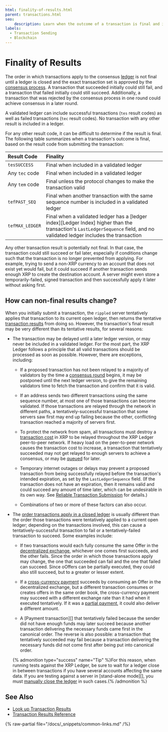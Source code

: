 ```yaml
---
html: finality-of-results.html
parent: transactions.html
seo:
    description: Learn when the outcome of a transaction is final and immutable.
labels:
  - Transaction Sending
  - Blockchain
---
```

# Finality of Results

The order in which transactions apply to the consensus [ledger](../../ledgers/index.md) is not final until a ledger is closed and the exact transaction set is approved by the [consensus process](../../consensus-protocol/index.md). A transaction that succeeded initially could still fail, and a transaction that failed initially could still succeed. Additionally, a transaction that was rejected by the consensus process in one round could achieve consensus in a later round.

A validated ledger can include successful transactions (`tes` result codes) as well as failed transactions (`tec` result codes). No transaction with any other result is included in a ledger.

For any other result code, it can be difficult to determine if the result is final. The following table summarizes when a transaction's outcome is final, based on the result code from submitting the transaction:

| Result Code     | Finality                                                   |
|:----------------|:-----------------------------------------------------------|
| `tesSUCCESS`    | Final when included in a validated ledger                  |
| Any `tec` code  | Final when included in a validated ledger                  |
| Any `tem` code  | Final unless the protocol changes to make the transaction valid |
| `tefPAST_SEQ`   | Final when another transaction with the same sequence number is included in a validated ledger |
| `tefMAX_LEDGER` | Final when a validated ledger has a [ledger index][Ledger Index] higher than the transaction's `LastLedgerSequence` field, and no validated ledger includes the transaction |

Any other transaction result is potentially not final. In that case, the transaction could still succeed or fail later, especially if conditions change such that the transaction is no longer prevented from applying. For example, trying to send a non-XRP currency to an account that does not exist yet would fail, but it could succeed if another transaction sends enough XRP to create the destination account. A server might even store a temporarily-failed, signed transaction and then successfully apply it later without asking first.

## How can non-final results change?

When you initially submit a transaction, the `rippled` server tentatively applies that transaction to its current open ledger, then returns the tentative [transaction results](../../../references/protocol/transactions/transaction-results/index.md) from doing so. However, the transaction's final result may be very different than its tentative results, for several reasons:

- The transaction may be delayed until a later ledger version, or may never be included in a validated ledger. For the most part, the XRP Ledger follows a principle that all valid transactions should be processed as soon as possible. However, there are exceptions, including:

    - If a proposed transaction has not been relayed to a majority of validators by the time a [consensus round](../../consensus-protocol/index.md) begins, it may be postponed until the next ledger version, to give the remaining validators time to fetch the transaction and confirm that it is valid.

    - If an address sends two different transactions using the same sequence number, at most one of those transactions can become validated. If those transactions are relayed through the network in different paths, a tentatively-successful transaction that some servers saw first may end up failing because the other, conflicting transaction reached a majority of servers first.

    - To protect the network from spam, all transactions must destroy a [transaction cost](../transaction-cost.md) in XRP to be relayed throughout the XRP Ledger peer-to-peer network. If heavy load on the peer-to-peer network causes the transaction cost to increase, a transaction that tentatively succeeded may not get relayed to enough servers to achieve a consensus, or may be [queued](../transaction-queue.md) for later.

    - Temporary internet outages or delays may prevent a proposed transaction from being successfully relayed before the transaction's intended expiration, as set by the `LastLedgerSequence` field. (If the transaction does not have an expiration, then it remains valid and could succeed any amount of time later, which can be undesirable in its own way. See [Reliable Transaction Submission](../reliable-transaction-submission.md) for details.)

    - Combinations of two or more of these factors can also occur.

- The [order transactions apply in a closed ledger](../../ledgers/open-closed-validated-ledgers.md) is usually different than the order those transactions were tentatively applied to a current open ledger; depending on the transactions involved, this can cause a tentatively-successful transaction to fail or a tentatively-failed transaction to succeed. Some examples include:

    - If two transactions would each fully consume the same Offer in the [decentralized exchange](../../tokens/decentralized-exchange/index.md), whichever one comes first succeeds, and the other fails. Since the order in which those transactions apply may change, the one that succeeded can fail and the one that failed can succeed. Since oOffers can be partially executed, they could also still succeed, but to a greater or lesser extent.

    - If a [cross-currency payment](../../payment-types/cross-currency-payments.md) succeeds by consuming an Offer in the decentralized exchange, but a different transaction consumes or creates offers in the same order book, the cross-currency payment may succeed with a different exchange rate than it had when it executed tentatively. If it was a [partial payment](../../payment-types/partial-payments.md), it could also deliver a different amount.

    - A [Payment transaction][] that tentatively failed because the sender did not have enough funds may later succeed because another transaction delivering the necessary funds came first in the canonical order. The reverse is also possible: a transaction that tentatively succeeded may fail because a transaction delivering the necessary funds did not come first after being put into canonical order.

    {% admonition type="success" name="Tip" %}For this reason, when running tests against the XRP Ledger, be sure to wait for a ledger close in between transactions if you have several accounts affecting the same data. If you are testing against a server in [stand-alone mode][], you must [manually close the ledger](../../../infrastructure/testing-and-auditing/advance-the-ledger-in-stand-alone-mode.md) in such cases.{% /admonition %}


## See Also

- [Look up Transaction Results](look-up-transaction-results.md)
- [Transaction Results Reference](../../../references/protocol/transactions/transaction-results/index.md)

{% raw-partial file="/docs/_snippets/common-links.md" /%}
